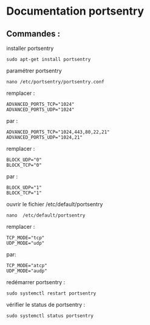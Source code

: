 # Documentation portsentry

## Commandes :

installer portsentry

    sudo apt-get install portsentry

paramétrer portsentry

    nano /etc/portsentry/portsentry.conf

remplacer :

    ADVANCED_PORTS_TCP="1024"
    ADVANCED_PORTS_UDP="1024"

par : 

    ADVANCED_PORTS_TCP="1024,443,80,22,21"
    ADVANCED_PORTS_UDP="1024,21"

remplacer :

    BLOCK_UDP="0"
    BLOCK_TCP="0"

par :

    BLOCK_UDP="1"
    BLOCK_TCP="1"


ouvrir le fichier /etc/default/portsentry

    nano  /etc/default/portsentry

remplacer : 
   
    TCP_MODE="tcp"
    UDP_MODE="udp"

par: 

    TCP_MODE="atcp"
    UDP_MODE="audp"

redémarrer portsentry :

    sudo systemctl restart portsentry

vérifier le status de portsentry :

    sudo systemctl status portsentry

